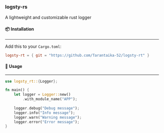 ### logsty-rs
A lightweight and customizable rust logger

#### 📦 Installation

---
Add this to your `Cargo.toml`:
```toml
logsty-rt = { git = "https://github.com/Tarantaika-52/logsty-rt" }
```

#### 🚀 Usage

---
```rust
use logsty_rt::{Logger};

fn main() {
    let logger = Logger::new()
        .with_module_name("APP");
    
    logger.debug("Debug message");
    logger.info("Info message");
    logger.warn("Warning message");
    logger.error("Error message");
}
```